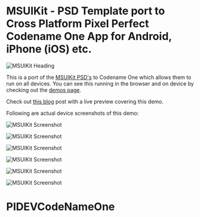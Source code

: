 # MSUIKit - PSD Template port to Cross Platform Pixel Perfect Codename One App for Android, iPhone (iOS) etc.

![MSUIKit Heading](https://www.codenameone.com/img/blog/Mobile-Material-UI-Screens.png)

This is a port of the [MSUIKit PSD's](https://epic-pxls.s3.amazonaws.com/downloads/item/f193df5e-6130-4cf1-838e-097bcb0b42d6.zip) to Codename One which allows them to run on all devices. You can see this running in the browser and on device by checking out the [demos page](https://www.codenameone.com/demos-MSUIKit.html).

Check out [this blog](https://www.codenameone.com/blog/template-mobile-material-screens-ui-kit.html) post with a live preview covering this demo.

Following are actual device screenshots of this demo:

![MSUIKit Screenshot](https://www.codenameone.com/demos/MSUIKit/1.png)

![MSUIKit Screenshot](https://www.codenameone.com/demos/MSUIKit/2.png)

![MSUIKit Screenshot](https://www.codenameone.com/demos/MSUIKit/3.png)

![MSUIKit Screenshot](https://www.codenameone.com/demos/MSUIKit/4.png)

![MSUIKit Screenshot](https://www.codenameone.com/demos/MSUIKit/5.png)

![MSUIKit Screenshot](https://www.codenameone.com/demos/MSUIKit/6.png)
# PIDEVCodeNameOne
